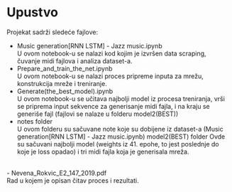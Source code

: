 # Upustvo



Projekat sadrži sledeće fajlove:

- Music generation[RNN LSTM] - Jazz music.ipynb 
<br>U ovom notebook-u se nalazi kod kojim je izvršen data scraping, čuvanje midi fajlova i analiza dataset-a. 
- Prepare_and_train_the_net.ipynb 
<br>U ovom notebook-u se nalazi proces pripreme inputa za mrežu, konstrukcija mreže i treniranje.</br>
- Generate(the_best_model).ipynb
<br>U ovom notebook-u se učitava najbolji model iz procesa treniranja, vrši se priprema input sekvence za generisanje midi fajla, i na kraju se generiše fajl (fajlovi se nalaze u folderu model2(BEST))</br>
- notes folder
<br> U ovom folderu su sačuvane note koje su dobijene iz dataset-a (Music generation[RNN LSTM] - Jazz music.ipynb)
model2(BEST) folder
Ovde su sačuvani najbolji model (weights iz 41. epohe, to jest poslednje do koje je loss opadao) i tri midi fajla koja je generisala mreža.
</br>
- Nevena_Rokvic_E2_147_2019.pdf
<br>Rad u kojem je opisan čitav proces i rezultati.</br>
